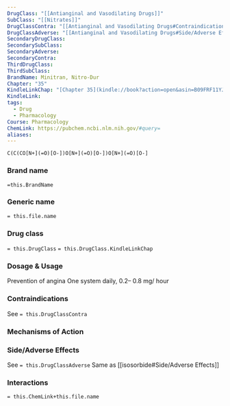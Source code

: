 ```yaml
---
DrugClass: "[[Antianginal and Vasodilating Drugs]]"
SubClass: "[[Nitrates]]"
DrugClassContra: "[[Antianginal and Vasodilating Drugs#Contraindications]]"
DrugClassAdverse: "[[Antianginal and Vasodilating Drugs#Side/Adverse Effects]]"
SecondaryDrugClass: 
SecondarySubClass: 
SecondaryAdverse: 
SecondaryContra: 
ThirdDrugClass: 
ThirdSubClass: 
BrandName: Minitran, Nitro-Dur
Chapter: "35"
KindleLinkChap: "[Chapter 35](kindle://book?action=open&asin=B09FRF11YJ&location=19375)"
KindleLink: 
tags:
  - Drug
  - Pharmacology
Course: Pharmacology
ChemLink: https://pubchem.ncbi.nlm.nih.gov/#query=
aliases:
---
```

```smiles
C(C(CO[N+](=O)[O-])O[N+](=O)[O-])O[N+](=O)[O-]
```

### Brand name
`=this.BrandName`

### Generic name
`= this.file.name`

### Drug class 
`= this.DrugClass`
	`= this.DrugClass.KindleLinkChap`

### Dosage & Usage
Prevention of angina
One system daily, 0.2– 0.8 mg/ hour

### Contraindications
See `= this.DrugClassContra`

### Mechanisms of Action


### Side/Adverse Effects
See `= this.DrugClassAdverse`
Same as [[isosorbide#Side/Adverse Effects]]

### Interactions

`= this.ChemLink+this.file.name`

 